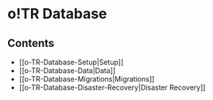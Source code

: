 # o!TR Database

## Contents

- [[o-TR-Database-Setup|Setup]]
- [[o-TR-Database-Data|Data]]
- [[o-TR-Database-Migrations|Migrations]]
- [[o-TR-Database-Disaster-Recovery|Disaster Recovery]]

